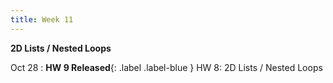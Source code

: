 ```yaml
---
title: Week 11
---
```


**2D Lists / Nested Loops**

Oct 28
:  **HW 9 Released**{: .label .label-blue } HW 8: 2D Lists / Nested Loops


